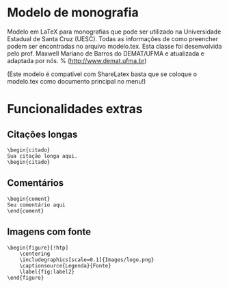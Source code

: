 # Modelo de monografia
Modelo em LaTeX para monografias que pode ser utilizado na Universidade Estadual de Santa Cruz (UESC). Todas as informações de como preencher podem ser encontradas no arquivo modelo.tex. Esta classe foi desenvolvida pelo prof. Maxwell Mariano de Barros do DEMAT/UFMA e atualizada e adaptada por nós.
%   (http://www.demat.ufma.br) 

(Este modelo é compatível com ShareLatex basta que se coloque o modelo.tex como documento principal no menu!)

# Funcionalidades extras
## Citações longas
```
\begin{citado}
Sua citação longa aqui.
\begin{citado}
```

## Comentários
```
\begin{coment}
Seu comentário aqui
\end{coment}
```

## Imagens com fonte
```
\begin{figure}[!htp]
    \centering
    \includegraphics[scale=0.1]{Images/logo.png}
    \captionsource{Legenda}{Fonte}
    \label{fig:label2}
\end{figure}
```
